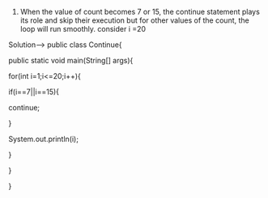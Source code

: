 1. When the value of count becomes 7 or 15, the continue statement plays its role and skip their execution but for other values of the count, the loop will run smoothly.
consider  i =20

Solution-->
public class Continue{

public static void main(String[] args){

for(int i=1;i<=20;i++){

if(i==7||i==15){

continue;

}

System.out.println(i);

}

}

}
